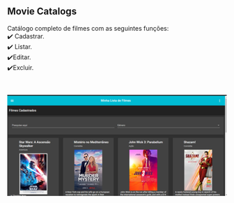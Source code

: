 <h2>Movie Catalogs</h2>

Catálogo completo de filmes com as seguintes funções:
<br>
✔️ Cadastrar.
<br>
✔️ Listar.
<br>
✔️Editar.
<br>
✔️Excluir.

<br>
<br>

<img  src="https://github.com/Daniel-Flores-S/Movie-Catalogs/blob/main/GitAssets/home.png?raw=true">
